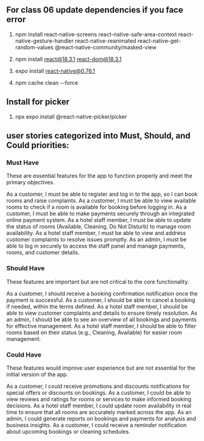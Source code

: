 ## For class 06 update dependencies if you face error

1. npm install react-native-screens react-native-safe-area-context react-native-gesture-handler react-native-reanimated react-native-get-random-values @react-native-community/masked-view

2. npm install react@18.3.1 react-dom@18.3.1

3. expo install react-native@0.76.1

4. npm cache clean --force

## Install for picker

1. npx expo install @react-native-picker/picker

## user stories categorized into Must, Should, and Could priorities:

### Must Have

These are essential features for the app to function properly and meet the primary objectives.

As a customer, I must be able to register and log in to the app, so I can book rooms and raise complaints.
As a customer, I must be able to view available rooms to check if a room is available for booking before logging in.
As a customer, I must be able to make payments securely through an integrated online payment system.
As a hotel staff member, I must be able to update the status of rooms (Available, Cleaning, Do Not Disturb) to manage room availability.
As a hotel staff member, I must be able to view and address customer complaints to resolve issues promptly.
As an admin, I must be able to log in securely to access the staff panel and manage payments, rooms, and customer details.

### Should Have

These features are important but are not critical to the core functionality.

As a customer, I should receive a booking confirmation notification once the payment is successful.
As a customer, I should be able to cancel a booking if needed, within the terms defined.
As a hotel staff member, I should be able to view customer complaints and details to ensure timely resolution.
As an admin, I should be able to see an overview of all bookings and payments for effective management.
As a hotel staff member, I should be able to filter rooms based on their status (e.g., Cleaning, Available) for easier room management.

### Could Have

These features would improve user experience but are not essential for the initial version of the app.

As a customer, I could receive promotions and discounts notifications for special offers or discounts on bookings.
As a customer, I could be able to view reviews and ratings for rooms or services to make informed booking decisions.
As a hotel staff member, I could update room availability in real time to ensure that all rooms are accurately marked across the app.
As an admin, I could generate reports on bookings and payments for analysis and business insights.
As a customer, I could receive a reminder notification about upcoming bookings or cleaning schedules.
